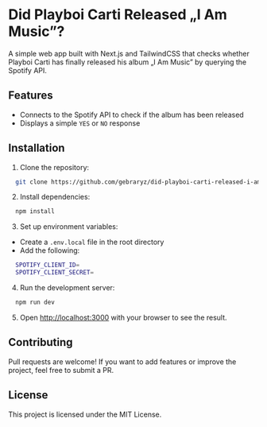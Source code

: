 # Did Playboi Carti Released „I Am Music”?

A simple web app built with Next.js and TailwindCSS that checks whether Playboi Carti has finally released his album „I Am Music” by querying the Spotify API.

## Features

- Connects to the Spotify API to check if the album has been released
- Displays a simple `YES` or `NO` response

## Installation

1. Clone the repository:

```bash
  git clone https://github.com/gebraryz/did-playboi-carti-released-i-am-music.git
```

2. Install dependencies:

```bash
  npm install
```

3. Set up environment variables:

- Create a `.env.local` file in the root directory
- Add the following:

```bash
  SPOTIFY_CLIENT_ID=
  SPOTIFY_CLIENT_SECRET=
```

4. Run the development server:

```bash
  npm run dev
```

5. Open [http://localhost:3000](http://localhost:3000) with your browser to see the result.

## Contributing

Pull requests are welcome! If you want to add features or improve the project, feel free to submit a PR.

## License

This project is licensed under the MIT License.
